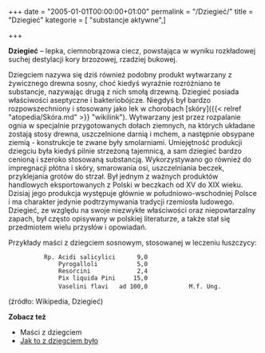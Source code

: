 +++
date = "2005-01-01T00:00:00+01:00"
permalink = "/Dziegieć/"
title = "Dziegieć"
kategorie = [ "substancje aktywne",]

+++

**Dziegieć** – lepka, ciemnobrązowa ciecz, powstająca w wyniku rozkładowej suchej destylacji kory brzozowej, rzadziej bukowej.

Dziegciem nazywa się dziś również podobny produkt wytwarzany z żywicznego drewna sosny, choć kiedyś wyraźnie rozróżniano te substancje, nazywając drugą z nich smołą drzewną. Dziegieć posiada właściwości aseptyczne i bakteriobójcze. Niegdyś był bardzo rozpowszechniony i stosowany jako lek w chorobach [skóry]({{< relref "atopedia/Skóra.md" >}} "wikilink"). Wytwarzany jest przez rozpalanie ognia w specjalnie przygotowanych dołach ziemnych, na których układane zostają stosy drewna, uszczelnione darnią i mchem, a następnie obsypane ziemią - konstrukcje te zwane były smolarniami. Umiejętność produkcji dziegciu była kiedyś pilnie strzeżoną tajemnicą, a sam dziegieć bardzo cenioną i szeroko stosowaną substancją. Wykorzystywano go również do impregnacji płótna i skóry, smarowania osi, uszczelniania beczek, przyklejania grotów do strzał. Był jednym z ważnych produktów handlowych eksportowanych z Polski w beczkach od XV do XIX wieku. Dzisiaj jego produkcja występuje głównie w południowo-wschodniej Polsce i ma charakter jedynie podtrzymywania tradycji rzemiosła ludowego. Dziegieć, ze względu na swoje niezwykłe właściwości oraz niepowtarzalny zapach, był często opisywany w polskiej literaturze, a także stał się przedmiotem wielu przysłów i opowiadań.

Przykłady maści z dziegciem sosnowym, stosowanej w leczeniu łuszczycy:

`          Rp. Acidi salicylici      9,0`
`              Pyrogalloli           5,0`
`              Resorcini             2,4`
`              Pix liquida Pini     15,0`
`              Vaselini flavi   ad 100,0`
`           M.f. Ung.`

(źródło: Wikipedia, Dziegieć)

**Zobacz też**

-   Maści z dziegciem
-   [Jak to z dziegciem było](http://www.wigry.win.pl/kwartalnik/nr7_dziegiec.htm)

